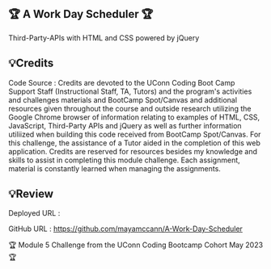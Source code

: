 ## 🏆 A Work Day Scheduler 🏆
Third-Party-APIs with HTML and CSS powered by jQuery

## 💡Credits
Code Source : Credits are devoted to the UConn Coding Boot Camp Support Staff (Instructional Staff, TA, Tutors) and the program's activities and challenges materials and BootCamp Spot/Canvas and additional resources given throughout the course and outside research utilizing the Google Chrome browser of information relating to examples of HTML, CSS, JavaScript, Third-Party APIs and jQuery as well as further information utiliized when building this code received from BootCamp Spot/Canvas. For this challenge, the assistance of a Tutor aided in the completion of this web application. Credits are reserved for resources besides my knowledge and skills to assist in completing this module challenge. Each assignment, material is constantly learned when managing the assignments. 

## 💡Review 

Deployed URL :


GitHub URL :
https://github.com/mayamccann/A-Work-Day-Scheduler

🏆 Module 5 Challenge from the UConn Coding Bootcamp Cohort May 2023 🏆
